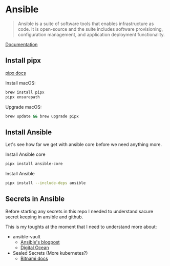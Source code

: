 # Ansible
> Ansible is a suite of software tools that enables infrastructure as code. It is open-source and the suite includes software provisioning, configuration management, and application deployment functionality.

[Documentation](https://docs.ansible.com/)

## Install pipx
[pipx docs](https://pipx.pypa.io/stable/)

Install macOS:
```bash
brew install pipx
pipx ensurepath
```

Upgrade macOS:
```bash
brew update && brew upgrade pipx
```

## Install Ansible
Let's see how far we get with ansible core before we need anything more.

Install Ansible core
```bash
pipx install ansible-core
```

Install Ansible
```bash
pipx install --include-deps ansible
```

## Secrets in Ansible
Before starting any secrets in this repo I needed to understand sacure secret keeping in ansible and github.

This is my toughts at the moment that I need to understand more about:
- ansible-vault
    - [Ansible's blogpost](https://www.redhat.com/sysadmin/ansible-playbooks-secrets)
    - [Digital Ocean](https://www.digitalocean.com/community/tutorials/how-to-use-vault-to-protect-sensitive-ansible-data)
- Sealed Secrets (More kubernetes?)
    - [Bitnami docs](https://docs.bitnami.com/tutorials/sealed-secrets)

